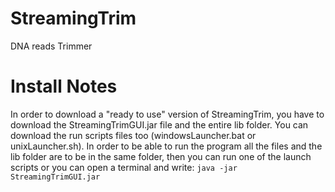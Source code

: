 StreamingTrim
=============

DNA reads Trimmer

Install Notes
=============

In order to download a "ready to use" version of StreamingTrim, you have to download 
the StreamingTrimGUI.jar file and the entire lib folder. 
You can download the run scripts files too (windowsLauncher.bat or unixLauncher.sh). 
In order to be able to run the program all the files and the lib folder are to be 
in the same folder, then you can run one of the launch scripts or you can open a 
terminal and write:
`java -jar StreamingTrimGUI.jar`
